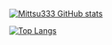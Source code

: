 [![Mittsu333 GitHub stats](https://github-readme-stats.vercel.app/api?username=mittsu333&count_private=true&show_icons=true）
)](https://github.com/mittsu333)

[![Top Langs](https://github-readme-stats.vercel.app/api/top-langs/?username=mittsu333&layout=compact&langs_count=10)](https://github.com/mittsu333)




<!--
**mittsu333/mittsu333** is a ✨ _special_ ✨ repository because its `README.md` (this file) appears on your GitHub profile.

Here are some ideas to get you started:

- 🔭 I’m currently working on ...
- 🌱 I’m currently learning ...
- 👯 I’m looking to collaborate on ...
- 🤔 I’m looking for help with ...
- 💬 Ask me about ...
- 📫 How to reach me: ...
- 😄 Pronouns: ...
- ⚡ Fun fact: ...
-->
